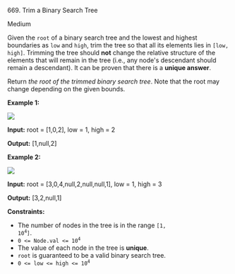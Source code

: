 669\. Trim a Binary Search Tree

Medium

Given the `root` of a binary search tree and the lowest and highest boundaries as `low` and `high`, trim the tree so that all its elements lies in `[low, high]`. Trimming the tree should **not** change the relative structure of the elements that will remain in the tree (i.e., any node's descendant should remain a descendant). It can be proven that there is a **unique answer**.

Return _the root of the trimmed binary search tree_. Note that the root may change depending on the given bounds.

**Example 1:**

![](https://assets.leetcode.com/uploads/2020/09/09/trim1.jpg)

**Input:** root = [1,0,2], low = 1, high = 2

**Output:** [1,null,2]

**Example 2:**

![](https://assets.leetcode.com/uploads/2020/09/09/trim2.jpg)

**Input:** root = [3,0,4,null,2,null,null,1], low = 1, high = 3

**Output:** [3,2,null,1]

**Constraints:**

*   The number of nodes in the tree is in the range <code>[1, 10<sup>4</sup>]</code>.
*   <code>0 <= Node.val <= 10<sup>4</sup></code>
*   The value of each node in the tree is **unique**.
*   `root` is guaranteed to be a valid binary search tree.
*   <code>0 <= low <= high <= 10<sup>4</sup></code>